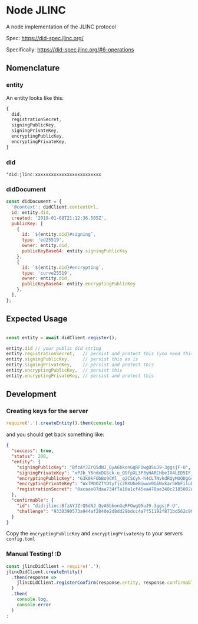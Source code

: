 # Node JLINC

A node implementation of the JLINC protocol

Spec: https://did-spec.jlinc.org/

Specifically: https://did-spec.jlinc.org/#6-operations

## Nomenclature

### entity

An entity looks like this:

```js
{
  did,
  registrationSecret,
  signingPublicKey,
  signingPrivateKey,
  encryptingPublicKey,
  encryptingPrivateKey,
}
```

### did

`"did:jlinc:xxxxxxxxxxxxxxxxxxxxxxxxx`

### didDocument

```js
const didDocument = {
  '@context': didClient.contextUrl,
  id: entity.did,
  created: '2019-01-08T21:12:36.505Z',
  publicKey: [
    {
      id: `${entity.did}#signing`,
      type: 'ed25519',
      owner: entity.did,
      publicKeyBase64: entity.signingPublicKey
    },
    {
      id: `${entity.did}#encrypting`,
      type: 'curve25519',
      owner: entity.did,
      publicKeyBase64: entity.encryptingPublicKey
    },
  ],
};
```

## Expected Usage

```js

const entity = await didClient.register();

entity.did // your public did string
entity.registrationSecret,   // persist and protect this (you need this to supersede this did)
entity.signingPublicKey,     // persist this as is
entity.signingPrivateKey,    // persist and protect this
entity.encryptingPublicKey,  // persist this
entity.encryptingPrivateKey, // persist and protect this
```

## Development

### Creating keys for the server

```js
require('.').createEntity().then(console.log)
```

and you should get back something like:
```json
{
  "success": true,
  "status": 200,
  "entity": {
    "signingPublicKey": "BfzAYJZrQ5dNJ_QyA6bkonGqRFOwgQ5uJ9-3ggsjF-U",
    "signingPrivateKey": "xPJb_Y6ndxDGSck-u_Q9fpXL3P3yHARCHbeIX4LED5IF_MBglmtDl00n9DIDpuSicapEU7CBDm4n37eCCyMX5Q",
    "encryptingPublicKey": "G3k0kFObBo9CMl__q2CSCyk-h4CLTNvkdRQyMUQDgG4",
    "encryptingPrivateKey": "WxTMDOZTYOtyTjc2RXUGeBiwwv0G6Nxkar5WbFiluLo",
    "registrationSecret": "0acaae07daa734f7a10a1cf45ea478ae248c2185002e5632220cdd3976b370af"
  },
  "confirmable": {
    "id": "did:jlinc:BfzAYJZrQ5dNJ_QyA6bkonGqRFOwgQ5uJ9-3ggsjF-U",
    "challenge": "9330390573a944af2840e2d8dd29bdcc4a7f51192f871bd562c9044bf61da8cf"
  }
}
```

Copy the `encryptingPublicKey` and `encryptingPrivateKey` to your servers `config.toml`

### Manual Testing! :D

```js
const jlincDidClient = require('.');
jlincDidClient.createEntity()
  .then(response =>
    jlincDidClient.registerConfirm(response.entity, response.confirmable)
  )
  .then(
    console.log,
    console.error
  )
;
```
